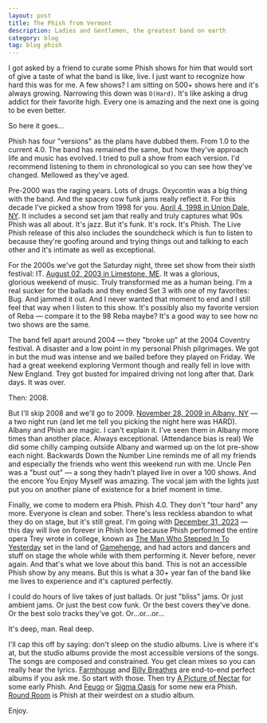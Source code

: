 ```yaml
---
layout: post
title: The Phish from Vermont
description: Ladies and Gentlemen, the greatest band on earth
category: blog
tag: blog phish
---
```


I got asked by a friend to curate some Phish shows for him that would sort of give a taste of what the band is like, live. I just want to recognize how hard this was for me. A few shows? I am sitting on 500+ shows here and it's always growing. Narrowing this down was `O(Hard)`. It's like asking a drug addict for their favorite high. Every one is amazing and the next one is going to be even better.

So here it goes...

Phish has four "versions" as the plans have dubbed them. From 1.0 to the current 4.0. The band has remained the same, but how they've approach life and music has evolved. I tried to pull a show from each version. I'd recommend listening to them in chronological so you can see how they've changed. Mellowed as they've aged.

Pre-2000 was the raging years. Lots of drugs. Oxycontin was a big thing with the band. And the spacey cow funk jams really reflect it. For this decade I've picked a show from 1998 for you. [April 4, 1998 in Union Dale, NY](https://phish.net/setlists/phish-april-03-1998-nassau-coliseum-uniondale-ny-usa.html). It includes a second set jam that really and truly captures what 90s Phish was all about. It's jazz. But it's funk. It's rock. It's Phish. The Live Phish release of this also includes the soundcheck which is fun to listen to because they're goofing around and trying things out and talking to each other and it's intimate as well as exceptional.

For the 2000s we've got the Saturday night, three set show from their sixth festival: IT. [August 02, 2003 in Limestone, ME](https://phish.net/setlists/phish-august-02-2003-loring-commerce-centre-limestone-me-usa.html). It was a glorious, glorious weekend of music. Truly transformed me as a human being. I'm a real sucker for the ballads and they ended Set 3 with one of my favorites: Bug. And jammed it out. And I never wanted that moment to end and I still feel that way when I listen to this show. It's possibly also my favorite version of Reba — compare it to the 98 Reba maybe? It's a good way to see how no two shows are the same.

The band fell apart around 2004 — they "broke up" at the 2004 Coventry festival. A disaster and a low point in my personal Phish pilgrimages. We got in but the mud was intense and we bailed before they played on Friday. We had a great weekend exploring Vermont though and really fell in love with New England. Trey got busted for impaired driving not long after that. Dark days. It was over.

Then: 2008.

But I'll skip 2008 and we'll go to 2009. [November 28, 2009 in Albany, NY](https://phish.net/setlists/phish-november-28-2009-times-union-center-albany-ny-usa.html) — a two night run (and let me tell you picking the night here was HARD). Albany and Phish are magic. I can't explain it. I've seen them in Albany more times than another place. Always exceptional. (Attendance bias is real) We did some chilly camping outside Albany and warmed up on the lot pre-show each night. Backwards Down the Number Line reminds me of all my friends and especially the friends who went this weekend run with me. Uncle Pen was a "bust out" — a song they hadn't played live in over a 100 shows. And the encore You Enjoy Myself was amazing. The vocal jam with the lights just put you on another plane of existence for a brief moment in time.

Finally, we come to modern era Phish. Phish 4.0. They don't "tour hard" any more. Everyone is clean and sober. There's less reckless abandon to what they do on stage, but it's still great. I'm going with [December 31, 2023](https://phish.net/setlists/phish-december-31-2023-madison-square-garden-new-york-ny-usa.html) — this day will live on forever in Phish lore because Phish performed the entire opera Trey wrote in college, known as [The Man Who Stepped In To Yesterday](https://en.wikipedia.org/wiki/The_Man_Who_Stepped_into_Yesterday) set in the land of [Gamehenge](https://en.wikipedia.org/wiki/Gamehendge), and had actors and dancers and stuff on stage the whole while with them performing it. Never before, never again. And that's what we love about this band. This is not an accessible Phish show by any means. But this is what a 30+ year fan of the band like me lives to experience and it's captured perfectly.

I could do hours of live takes of just ballads. Or just "bliss" jams. Or just ambient jams. Or just the best cow funk. Or the best covers they've done. Or the best solo tracks they've got. Or...or...or...

It's deep, man. Real deep.

I'll cap this off by saying: don't sleep on the studio albums. Live is where it's at, but the studio albums provide the most accessible versions of the songs. The songs are composed and constrained. You get clean mixes so you can really hear the lyrics. [Farmhouse](https://en.wikipedia.org/wiki/Farmhouse_(album)) and [Billy Breathes](https://en.wikipedia.org/wiki/Billy_Breathes) are end-to-end perfect albums if you ask me. So start with those. Then try [A Picture of Nectar](https://en.wikipedia.org/wiki/A_Picture_of_Nectar) for some early Phish. And [Feugo](https://en.wikipedia.org/wiki/Fuego_(Phish_album)) or [Sigma Oasis](https://en.wikipedia.org/wiki/Sigma_Oasis) for some new era Phish. [Round Room](https://en.wikipedia.org/wiki/Round_Room) is Phish at their weirdest on a studio album.

Enjoy.
